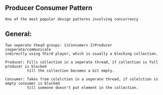 ## Producer Consumer Pattern
    One of the most popular design patterns involving concurrency
    
## General:
    Two seperate thead groups: 1)Consumers 2)Producer cooperate/communicate
    indirectly using third player, which is usually a blocking collection.
    
    Producer: Fills collection in a seperate thread, if collection is full producer is blocked
              till the collection becomes a bit empty.
    
    Consumer: Takes from colelction in a seperate thread, if colelction is empty consumer is blocked
              till someone doesn't put element in the collection.